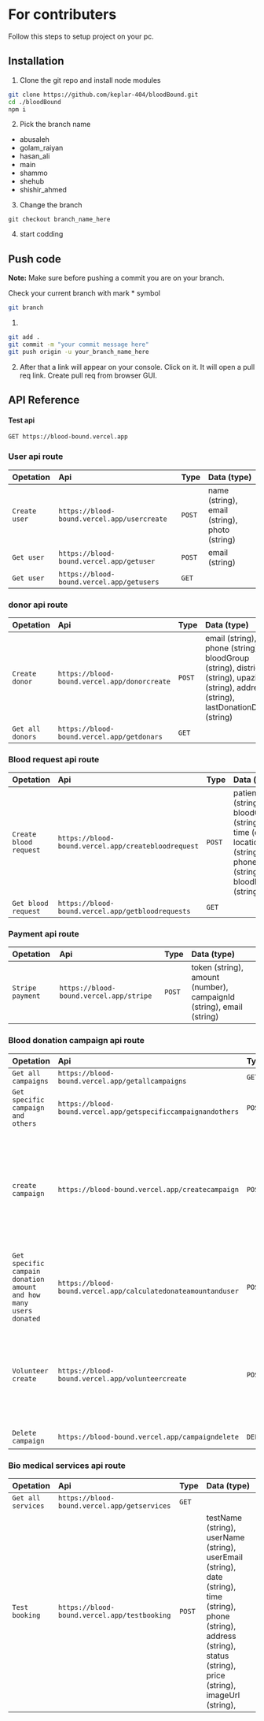 # For contributers

Follow this steps to setup project on your pc.

## Installation

1. Clone the git repo and install node modules

```bash
git clone https://github.com/keplar-404/bloodBound.git
cd ./bloodBound
npm i
```

2. Pick the branch name

- abusaleh
- golam_raiyan
- hasan_ali
- main
- shammo
- shehub
- shishir_ahmed

3. Change the branch

```bashs
git checkout branch_name_here
```

4. start codding

## Push code

**Note:** Make sure before pushing a commit you are on your branch.

Check your current branch with mark \* symbol

```bash
git branch
```

1.

```bash
git add .
git commit -m "your commit message here"
git push origin -u your_branch_name_here
```

2. After that a link will appear on your console. Click on it. It will open a pull req link. Create pull req from browser GUI.

## API Reference

#### Test api

```
GET https://blood-bound.vercel.app
```

### User api route

| **Opetation** | **Api**                                     | **Type** | **Data (type)**                               |
| :------------ | :------------------------------------------ | :------- | :-------------------------------------------- |
| `Create user` | `https://blood-bound.vercel.app/usercreate` | `POST`   | name (string), email (string), photo (string) |
| `Get user` | `https://blood-bound.vercel.app/getuser` | `POST` | email (string) |
| `Get user` | `https://blood-bound.vercel.app/getusers` | `GET` | |

### donor api route

| **Opetation**    | **Api**                                   | **Type** | **Data (type)**                                                                                                                       |
| :--------------- | :------------------------------------------- | :------- | :------------------------------------------------------------------------------------------------------------------------------------ |
| `Create donor`   | `https://blood-bound.vercel.app/donorcreate` | `POST`   | email (string), phone (string), bloodGroup (string), district (string), upazila (string), address (string), lastDonationDate (string) |
| `Get all donors` | `https://blood-bound.vercel.app/getdonars`   | `GET`    |                                                                                                                                       |

### Blood request api route

| **Opetation**          | **Api**                                             | **Type** | **Data (type)** |
| :--------------------- | :-------------------------------------------------- | :------- | :-------------- |
| `Create blood request` | `https://blood-bound.vercel.app/createbloodrequest` | `POST`   | patientName (string), bloodGroup (string), time (date), location (string), phone (string), bloodBag (string), |
| `Get blood request` | `https://blood-bound.vercel.app/getbloodrequests` | `GET`   | |

### Payment api route

| **Opetation** | **Api**                                     | **Type** | **Data (type)**                               |
| :------------ | :------------------------------------------ | :------- | :-------------------------------------------- |
| `Stripe payment` | `https://blood-bound.vercel.app/stripe` | `POST`   | token (string), amount (number), campaignId (string), email (string) |

### Blood donation campaign api route

| **Opetation** | **Api**                                     | **Type** | **Data (type)**                               |
| :------------ | :------------------------------------------ | :------- | :-------------------------------------------- |
| `Get all campaigns` | `https://blood-bound.vercel.app/getallcampaigns` | `GET`   | |
| `Get specific campaign and others` | `https://blood-bound.vercel.app/getspecificcampaignandothers` | `POST` | campaginId (string) |
| `create campaign` | `https://blood-bound.vercel.app/createcampaign` | `POST`   | title (string), description (string), photo (string), startDate (date), endDate (date), address (string), email(string) |
| `Get specific campain donation amount and how many users donated` | `https://blood-bound.vercel.app/calculatedonateamountanduser` | `POST`   | campaginId (string) |
| `Volunteer create` | `https://blood-bound.vercel.app/volunteercreate` | `POST`   | campaingId (address), name (address), email (address), phone (address), address (address) |
| `Delete campaign` | `https://blood-bound.vercel.app/campaigndelete` | `DELETE`   | campaingId (string) |


### Bio medical services api route

| **Opetation** | **Api**                                     | **Type** | **Data (type)**                               |
| :------------ | :------------------------------------------ | :------- | :-------------------------------------------- |
| `Get all services` | `https://blood-bound.vercel.app/getservices` | `GET`   | |
| `Test booking` | `https://blood-bound.vercel.app/testbooking` | `POST`   | testName (string), userName (string), userEmail (string), date (string), time (string), phone (string), address (string), status (string), price (string), imageUrl (string), |

